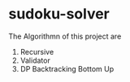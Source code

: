 # sudoku-solver
The Algorithmn of this project are 
1. Recursive
2. Validator
3. DP Backtracking Bottom Up
